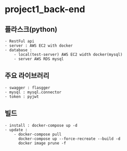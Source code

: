 # project1_back-end

## 플라스크(python)
```
· RestFul api
· server : AWS EC2 with docker
· database : 
    - local(test-server) AWS EC2 width docker(mysql)
    - server AWS RDS mysql
```

## 주요 라이브러리
```
· swagger : flasgger
· mysql : mysql.connector
· token : pyjwt
```

## 빌드
```
· install : docker-compose up -d
· update : 
    - docker-compose pull
      docker-compose up --force-recreate --build -d
      docker image prune -f
```
      